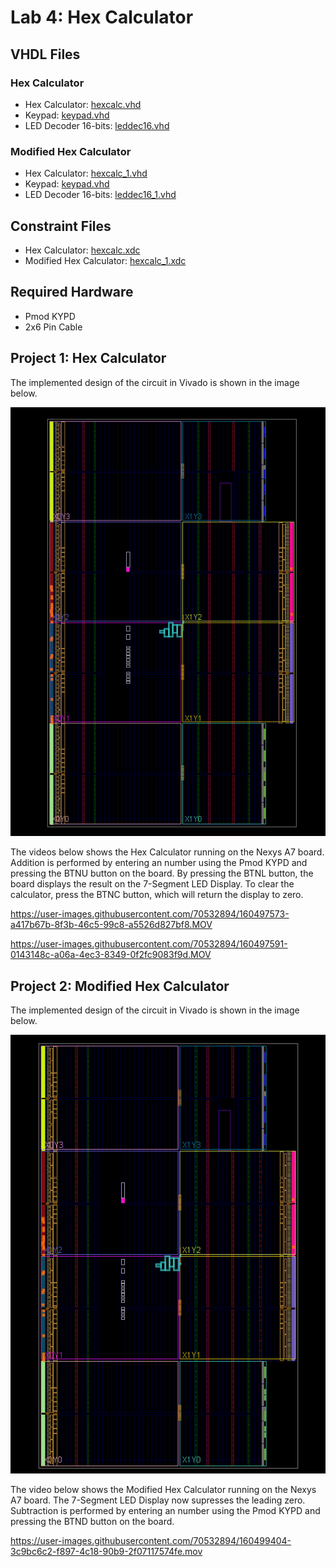 # Lab 4: Hex Calculator

## VHDL Files
### Hex Calculator
* Hex Calculator: [hexcalc.vhd](./hexcalc.vhd)
* Keypad: [keypad.vhd](./keypad.vhd)
* LED Decoder 16-bits: [leddec16.vhd](./leddec16.vhd)
### Modified Hex Calculator
* Hex Calculator: [hexcalc_1.vhd](./hexcalc_1.vhd)
* Keypad: [keypad.vhd](./keypad.vhd)
* LED Decoder 16-bits: [leddec16_1.vhd](./leddec16_1.vhd)
## Constraint Files
* Hex Calculator: [hexcalc.xdc](./hexcalc.xdc)
* Modified Hex Calculator: [hexcalc_1.xdc](./hexcalc_1.xdc)
## Required Hardware
* Pmod KYPD
* 2x6 Pin Cable

## Project 1: Hex Calculator
The implemented design of the circuit in Vivado is shown in the image below.

![This is an image](https://github.com/Hlederma/CPE-487/blob/43a6a7cdf952bf1f0ed3b7475071299941aa9802/Assignment6/hexcalc_imp_unmodified.png)


The videos below shows the Hex Calculator running on the Nexys A7 board. Addition is performed by entering an number using the Pmod KYPD and pressing the BTNU button on the board. By pressing the BTNL button, the board displays the result on the 7-Segment LED Display. To clear the calculator, press the BTNC button, which will return the display to zero.



https://user-images.githubusercontent.com/70532894/160497573-a417b67b-8f3b-46c5-99c8-a5526d827bf8.MOV



https://user-images.githubusercontent.com/70532894/160497591-0143148c-a06a-4ec3-8349-0f2fc9083f9d.MOV



## Project 2: Modified Hex Calculator
The implemented design of the circuit in Vivado is shown in the image below.

![This is an image](https://github.com/Hlederma/CPE-487/blob/d32af41a93862f7701ed027e745263b21bd52031/Assignment6/hexcalc_imp_modified.png)

The video below shows the Modified Hex Calculator running on the Nexys A7 board. The 7-Segment LED Display now supresses the leading zero. Subtraction is performed by entering an number using the Pmod KYPD and pressing the BTND button on the board.





https://user-images.githubusercontent.com/70532894/160499404-3c9bc6c2-f897-4c18-90b9-2f07117574fe.mov


